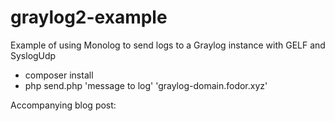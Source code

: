 # graylog2-example
Example of using Monolog to send logs to a Graylog instance with GELF and SyslogUdp

* composer install
* php send.php 'message to log' 'graylog-domain.fodor.xyz'


Accompanying blog post: []()
